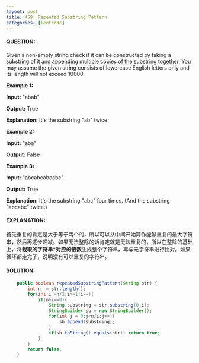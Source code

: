 ```yaml
---
layout: post
title: 459. Repeated Substring Pattern
categories: [leetcode]
---
```


#### QUESTION:

Given a non-empty string check if it can be constructed by taking a substring of it and appending multiple copies of the substring together. You may assume the given string consists of lowercase English letters only and its length will not exceed 10000.

**Example 1:**

**Input:** "abab"

**Output:** True

**Explanation:** It's the substring "ab" twice.

**Example 2:**

**Input:** "aba"

**Output:** False

**Example 3:**

**Input:** "abcabcabcabc"

**Output:** True

**Explanation:** It's the substring "abc" four times. (And the substring "abcabc" twice.)

#### EXPLANATION:

首先重复的肯定是大于等于两个的，所以可以从中间开始算作能够重复的最大字符串，然后再逐步递减。如果无法整除的话肯定就是无法重复的，所以在整除的基础上，将**截取的字符串*对应的倍数**生成整个字符串，再与元字符串进行比对。如果循环都走完了，说明没有可以重复的字符串。

#### SOLUTION:

```java
    public boolean repeatedSubstringPattern(String str) {
        int n  = str.length();
        for(int i =n/2;i>=1;i--){
            if(n%i==0){
                String substring = str.substring(0,i);
                StringBuilder sb = new StringBuilder();
                for(int j = 0;j<n/i;j++){
                    sb.append(substring);
                }
                if(sb.toString().equals(str)) return true;
            }
        }
        return false;
    }
```

